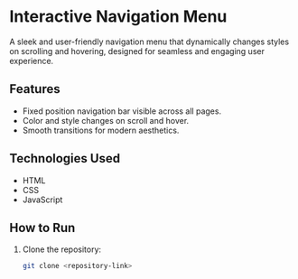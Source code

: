 # Interactive Navigation Menu

A sleek and user-friendly navigation menu that dynamically changes styles on scrolling and hovering, designed for seamless and engaging user experience.

## Features
- Fixed position navigation bar visible across all pages.
- Color and style changes on scroll and hover.
- Smooth transitions for modern aesthetics.

## Technologies Used
- HTML
- CSS
- JavaScript

## How to Run
1. Clone the repository:
   ```bash
   git clone <repository-link>
